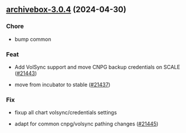 

## [archivebox-3.0.4](https://github.com/truecharts/charts/compare/archivebox-1.1.2...archivebox-3.0.4) (2024-04-30)

### Chore



- bump common

### Feat



- Add VolSync support and move CNPG backup credentials on SCALE ([#21443](https://github.com/truecharts/charts/issues/21443))

- move from incubator to stable ([#21437](https://github.com/truecharts/charts/issues/21437))

### Fix



- fixup all chart volsync/credentials settings

- adapt for common cnpg/volsync pathing changes ([#21445](https://github.com/truecharts/charts/issues/21445))